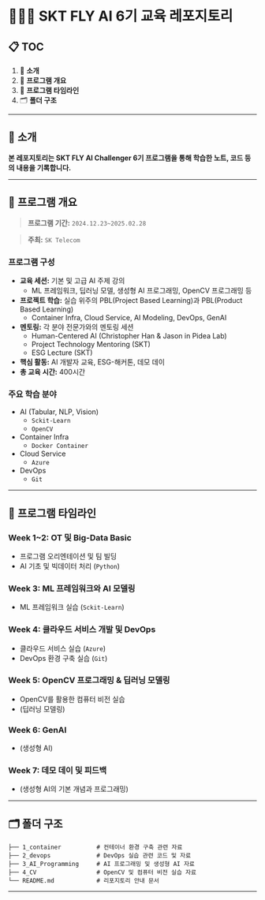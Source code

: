 # 👨🏻‍💻 SKT FLY AI 6기 교육 레포지토리

## 📋 TOC

1. 📍 **소개**
2. 🏫 **프로그램 개요**
3. 📅 **프로그램 타임라인**
4. 🗂 **폴더 구조**

---

## 📍 소개

**본 레포지토리는 SKT FLY AI Challenger 6기 프로그램을 통해 학습한 노트, 코드 등의 내용을 기록합니다.**

---

## 🏫 프로그램 개요

> **프로그램 기간:** `2024.12.23~2025.02.28`

> **주최:** `SK Telecom`

### 프로그램 구성

- **교육 세션:** 기본 및 고급 AI 주제 강의
  - ML 프레임워크, 딥러닝 모델, 생성형 AI 프로그래밍, OpenCV 프로그래밍 등
- **프로젝트 학습:** 실습 위주의 PBL(Project Based Learning)과 PBL(Product Based Learning)
  - Container Infra, Cloud Service, AI Modeling, DevOps, GenAI
- **멘토링:** 각 분야 전문가와의 멘토링 세션
  - Human-Centered AI (Christopher Han & Jason in Pidea Lab)
  - Project Technology Mentoring (SKT)
  - ESG Lecture (SKT)
- **핵심 활동:** AI 개발자 교육, ESG-해커톤, 데모 데이
- **총 교육 시간:** 400시간

### 주요 학습 분야
- AI (Tabular, NLP, Vision)
  - `Sckit-Learn`
  - `OpenCV`
- Container Infra 
  - `Docker Container`
- Cloud Service
  - `Azure`
- DevOps
  - `Git`

---

## 📅 프로그램 타임라인

### Week 1~2: OT 및 Big-Data Basic
- 프로그램 오리엔테이션 및 팀 빌딩
- AI 기초 및 빅데이터 처리 (`Python`)

### Week 3: ML 프레임워크와 AI 모델링
- ML 프레임워크 실습 (`Sckit-Learn`)

### Week 4: 클라우드 서비스 개발 및 DevOps 
- 클라우드 서비스 실습 (`Azure`)
- DevOps 환경 구축 실습 (`Git`)

### Week 5: OpenCV 프로그래밍 & 딥러닝 모델링
- OpenCV를 활용한 컴퓨터 비전 실습
- (딥러닝 모델링)

### Week 6: GenAI
- (생성형 AI)

### Week 7: 데모 데이 및 피드백
- (생성형 AI의 기본 개념과 프로그래밍)

---

## 🗂 폴더 구조

```
├── 1_container          # 컨테이너 환경 구축 관련 자료
├── 2_devops             # DevOps 실습 관련 코드 및 자료
├── 3_AI_Programming     # AI 프로그래밍 및 생성형 AI 자료
├── 4_CV                 # OpenCV 및 컴퓨터 비전 실습 자료
└── README.md            # 리포지토리 안내 문서
```
---



